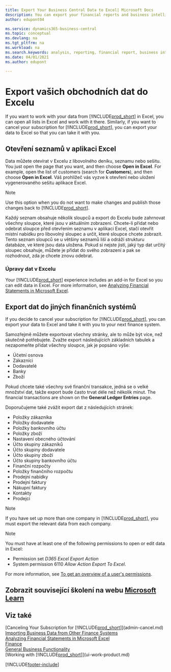 ```yaml
---
title: Export Your Business Central Data to Excel| Microsoft Docs
description: You can export your financial reports and business intelligence data from Business Central  to Excel, or open your data in Excel.
author: edupont04

ms.service: dynamics365-business-central
ms.topic: conceptual
ms.devlang: na
ms.tgt_pltfrm: na
ms.workload: na
ms.search.keywords: analysis, reporting, financial report, business intelligence, BI, Excel
ms.date: 04/01/2021
ms.author: edupont

---
```

# Export vašich obchodních dat do Excelu
If you want to work with your data from [!INCLUDE[prod_short](includes/prod_short.md)] in Excel, you can open all lists in Excel and work with it there. Similarly, if you want to cancel your subscription for [!INCLUDE[prod_short](includes/prod_short.md)], you can export your data to Excel so that you can take it with you.

## Otevření seznamů v aplikaci Excel
Data můžete otevírat v Excelu z libovolného deníku, seznamu nebo sešitu. You just open the page that you want, and then choose **Open in Excel**. For example, open the list of customers (search for **Customers**), and then choose **Open in Excel**. Váš prohlížeč vás vyzve k otevření nebo uložení vygenerovaného sešitu aplikace Excel.

> [!NOTE]
> Use this option when you do not want to make changes and publish those changes back to [!INCLUDE[prod_short](includes/prod_short.md)].

Každý seznam obsahuje několik sloupců a export do Excelu bude zahrnovat všechny sloupce, které jsou v aktuálním zobrazení. Chcete-li přidat nebo odebrat sloupce před otevřením seznamu v aplikaci Excel, stačí otevřít místní nabídku pro libovolný sloupec a určit, které sloupce chcete zobrazit. Tento seznam sloupců se u většiny seznamů liší a odráží strukturu databáze, ve které jsou data uložena. Pokud si nejste jisti, jaký typ dat určitý sloupec obsahuje, můžete je přidat do svého zobrazení a pak se rozhodnout, zda je chcete znovu odebrat.

### Úpravy dat v Excelu
Your [!INCLUDE[prod_short](includes/prod_short.md)] experience includes an add-in for Excel so you can edit data in Excel. For more information, see [Analyzing Financial Statements in Microsoft Excel](finance-analyze-excel.md).

## Export dat do jiných finančních systémů
If you decide to cancel your subscription for [!INCLUDE[prod_short](includes/prod_short.md)], you can export your data to Excel and take it with you to your next finance system.

Samozřejmě můžete exportovat všechny stránky, ale to může být více, než skutečně potřebujete. Zvažte export následujících základních tabulek a nezapomeňte přidat všechny sloupce, jak je popsáno výše:

* Účetní osnova
* Zákazníci
* Dodavatelé
* Banky
* Zboží

Pokud chcete také všechny své finanční transakce, jedná se o velké množství dat, takže export bude často trvat déle než několik minut. The financial transactions are shown on the **General Ledger Entries** page.

Doporučujeme také zvážit export dat z následujících stránek:

* Položky zákazníka
* Položky dodavatele
* Položky bankovního účtu
* Položky zboží
* Nastavení obecného účtování
* Účto skupiny zákazníků
* Účto skupiny dodavatele
* Účto skupiny zboží
* Účto skupiny bankovního účtu
* Finanční rozpočty
* Položky finančního rozpočtu
* Prodejní nabídky
* Prodejní faktury
* Nákupní faktury
* Kontakty
* Prodejci

> [!NOTE]  
> If you have set up more than one company in [!INCLUDE[prod_short](includes/prod_short.md)], you must export the relevant data from each company.

> [!NOTE]
> You must have at least one of the following permissions to open or edit data in Excel:
> - Permission set *D365 Excel Export Action*
> - System permission 6110 *Allow Action Export To Excel*.

For more information, see [To get an overview of a user's permissions](ui-define-granular-permissions.md#to-get-an-overview-of-a-users-permissions).

## Zobrazit související školení na webu [Microsoft Learn](/learn/modules/configure-powerbi-excel-dynamics-365-business-central/index)

## Viz také
[Canceling Your Subscription for [!INCLUDE[prod_short](includes/prod_short.md)]](admin-cancel.md)  
[Importing Business Data from Other Finance Systems](across-import-data-configuration-packages.md)  
[Analyzing Financial Statements in Microsoft Excel](finance-analyze-excel.md)  
[Finance](finance.md)  
[General Business Functionality](ui-across-business-areas.md)  
[Working with [!INCLUDE[prod_short](includes/prod_short.md)]](ui-work-product.md)


[!INCLUDE[footer-include](includes/footer-banner.md)]